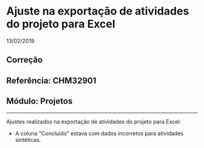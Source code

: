 # Ajuste na exportação de atividades do projeto para Excel
13/02/2019
## Correção
## Referência: CHM32901
## Módulo: Projetos
***

Ajustes realizados na exportação de atividades do projeto para Excel:
* A coluna "Concluído" estava com dados incorretos para atividades sintéticas.